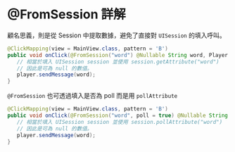 # @FromSession 詳解

顧名思義，則是從 Session 中提取數據，避免了直接對 `UISession` 的填入呼叫。

```java
@ClickMapping(view = MainView.class, pattern = 'B')
public void onClick(@FromSession("word") @Nullable String word, Player player){
   // 相當於填入 UISession session 並使用 session.getAttribute("word")
   // 因此是可為 null 的數值。
   player.sendMessage(word);
}
```

`@FromSession` 也可透過填入是否為 poll 而是用 `pollAttribute`

```java
@ClickMapping(view = MainView.class, pattern = 'B')
public void onClick(@FromSession("word", poll = true) @Nullable String word, Player player){
   // 相當於填入 UISession session 並使用 session.pollAttribute("word")
   // 因此是可為 null 的數值。
   player.sendMessage(word);
}
```
